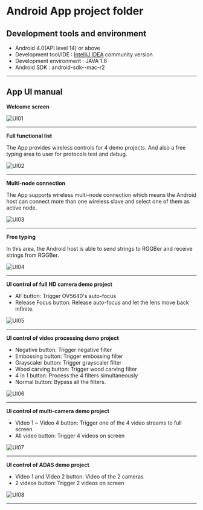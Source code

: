 # Android App project folder

## Development tools and environment

- Android 4.0(API level 14) or above
- Development tool/IDE : [IntelliJ IDEA][1] community version
- Development environment : JAVA 1.8
- Android SDK : android-sdk--mac-r2

[1]:https://www.jetbrains.com/idea/#chooseYourEdition

---

## App UI manual

**Welcome screen**

![UI01](UI01.png)

---

**Full functional list**

  The App provides wireless controls for 4 demo projects. And also a free typing area to user for protocols test and debug.

![UI02](UI02.png)

---

**Multi-node connection**

  The App supports wireless multi-node connection which means the Android host can connect more than one wireless slave and select one of them as active node.

![UI03](UI03.png)

---

**Free typing**

  In this area, the Android host is able to send strings to RGGBer and receive strings from RGGBer.

![UI04](UI04.png)

---

**UI control of full HD camera demo project**

- AF button: Trigger OV5640's auto-focus
- Release Focus button: Release auto-focus and let the lens move back infinite.

![UI05](UI05.png)

---

**UI control of video processing demo project**

- Negative button: Trigger negative filter
- Embossing button: Trigger embossing filter
- Grayscaler button: Trigger grayscaler filter
- Wood carving button: Trigger wood carving filter
- 4 in 1 button: Process the 4 filters simultaneously
- Normal button: Bypass all the filters.

![UI06](UI06.png)

---

**UI control of multi-camera demo project**

- Video 1 ~ Video 4 button: Trigger one of the 4 video streams to full screen
- All video button: Trigger 4 videos on screen

![UI07](UI07.png)

---

**UI control of ADAS demo project**

- Video 1 and Video 2 button: Video of the 2 cameras
- 2 videos button: Trigger 2 videos on screen

![UI08](UI08.png)

---

